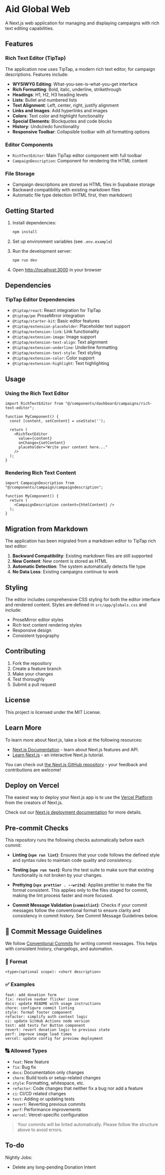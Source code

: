 # Aid Global Web

A Next.js web application for managing and displaying campaigns with rich text editing capabilities.

## Features

### Rich Text Editor (TipTap)
The application now uses TipTap, a modern rich text editor, for campaign descriptions. Features include:

- **WYSIWYG Editing**: What-you-see-is-what-you-get interface
- **Rich Formatting**: Bold, italic, underline, strikethrough
- **Headings**: H1, H2, H3 heading levels
- **Lists**: Bullet and numbered lists
- **Text Alignment**: Left, center, right, justify alignment
- **Links and Images**: Add hyperlinks and images
- **Colors**: Text color and highlight functionality
- **Special Elements**: Blockquotes and code blocks
- **History**: Undo/redo functionality
- **Responsive Toolbar**: Collapsible toolbar with all formatting options

### Editor Components
- `RichTextEditor`: Main TipTap editor component with full toolbar
- `CampaignDescription`: Component for rendering the HTML content

### File Storage
- Campaign descriptions are stored as HTML files in Supabase storage
- Backward compatibility with existing markdown files
- Automatic file type detection (HTML first, then markdown)

## Getting Started

1. Install dependencies:
   ```bash
   npm install
   ```

2. Set up environment variables (see `.env.example`)

3. Run the development server:
   ```bash
   npm run dev
   ```

4. Open [http://localhost:3000](http://localhost:3000) in your browser

## Dependencies

### TipTap Editor Dependencies
- `@tiptap/react`: React integration for TipTap
- `@tiptap/pm`: ProseMirror integration
- `@tiptap/starter-kit`: Basic editor features
- `@tiptap/extension-placeholder`: Placeholder text support
- `@tiptap/extension-link`: Link functionality
- `@tiptap/extension-image`: Image support
- `@tiptap/extension-text-align`: Text alignment
- `@tiptap/extension-underline`: Underline formatting
- `@tiptap/extension-text-style`: Text styling
- `@tiptap/extension-color`: Color support
- `@tiptap/extension-highlight`: Text highlighting

## Usage

### Using the Rich Text Editor
```tsx
import RichTextEditor from "@/components/dashboard/campaigns/rich-text-editor";

function MyComponent() {
  const [content, setContent] = useState('');

  return (
    <RichTextEditor
      value={content}
      onChange={setContent}
      placeholder="Write your content here..."
    />
  );
}
```

### Rendering Rich Text Content
```tsx
import CampaignDescription from "@/components/campaign/campaigndescription";

function MyComponent() {
  return (
    <CampaignDescription content={htmlContent} />
  );
}
```

## Migration from Markdown

The application has been migrated from a markdown editor to TipTap rich text editor:

1. **Backward Compatibility**: Existing markdown files are still supported
2. **New Content**: New content is stored as HTML
3. **Automatic Detection**: The system automatically detects file type
4. **No Data Loss**: Existing campaigns continue to work

## Styling

The editor includes comprehensive CSS styling for both the editor interface and rendered content. Styles are defined in `src/app/globals.css` and include:

- ProseMirror editor styles
- Rich text content rendering styles
- Responsive design
- Consistent typography

## Contributing

1. Fork the repository
2. Create a feature branch
3. Make your changes
4. Test thoroughly
5. Submit a pull request

## License

This project is licensed under the MIT License.

## Learn More

To learn more about Next.js, take a look at the following resources:

- [Next.js Documentation](https://nextjs.org/docs) - learn about Next.js features and API.
- [Learn Next.js](https://nextjs.org/learn) - an interactive Next.js tutorial.

You can check out [the Next.js GitHub repository](https://github.com/vercel/next.js) - your feedback and contributions are welcome!

## Deploy on Vercel

The easiest way to deploy your Next.js app is to use the [Vercel Platform](https://vercel.com/new?utm_medium=default-template&filter=next.js&utm_source=create-next-app&utm_campaign=create-next-app-readme) from the creators of Next.js.

Check out our [Next.js deployment documentation](https://nextjs.org/docs/app/building-your-application/deploying) for more details.

## Pre-commit Checks

This repository runs the following checks automatically before each commit:

- **Linting (`npm run lint`)**: Ensures that your code follows the defined style and syntax rules to maintain code quality and consistency.

- **Testing (`npm run test`)**: Runs the test suite to make sure that existing functionality is not broken by your changes.

- **Prettying (`npx prettier . --write`)**: Applies prettier to make the file format consistent. This applies only to the files staged for commit, making the lint process faster and more focused.

- **Commit Message Validation (`commitlint`)**: Checks if your commit messages follow the conventional format to ensure clarity and consistency in commit history. See Commit Message Guidelines below.

## 📝 Commit Message Guidelines

We follow [Conventional Commits](https://www.conventionalcommits.org/) for writing commit messages. This helps with consistent history, changelogs, and automation.

### 🔧 Format

```
<type>(optional scope): <short description>
```

### ✅ Examples

```
feat: add donation form
fix: resolve navbar flicker issue
docs: update README with usage instructions
chore: configure commit linting
style: format footer component
refactor: simplify auth context logic
ci: update GitHub Actions node version
test: add tests for Button component
revert: revert donation logic to previous state
perf: improve image load times
vercel: update config for preview deployment
```

### 🔠 Allowed Types

- `feat`: New feature
- `fix`: Bug fix
- `docs`: Documentation only changes
- `chore`: Build tools or setup-related changes
- `style`: Formatting, whitespace, etc.
- `refactor`: Code changes that neither fix a bug nor add a feature
- `ci`: CI/CD related changes
- `test`: Adding or updating tests
- `revert`: Reverting previous commits
- `perf`: Performance improvements
- `vercel`: Vercel-specific configuration

> Your commits will be linted automatically. Please follow the structure above to avoid errors.

## To-do

Nightly Jobs:

- Delete any long-pending Donation Intent
